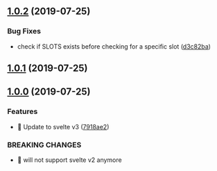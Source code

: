 ## [1.0.2](https://github.com/kaisermann/svelte-loadable/compare/v1.0.1...v1.0.2) (2019-07-25)

### Bug Fixes

- check if SLOTS exists before checking for a specific slot ([d3c82ba](https://github.com/kaisermann/svelte-loadable/commit/d3c82ba))

## [1.0.1](https://github.com/kaisermann/svelte-loadable/compare/v1.0.0...v1.0.1) (2019-07-25)

## [1.0.0](https://github.com/kaisermann/svelte-loadable/compare/7918ae2...v1.0.0) (2019-07-25)

### Features

- 🎸 Update to svelte v3 ([7918ae2](https://github.com/kaisermann/svelte-loadable/commit/7918ae2))

### BREAKING CHANGES

- 🧨 will not support svelte v2 anymore
